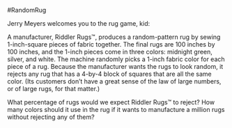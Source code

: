 #RandomRug

Jerry Meyers welcomes you to the rug game, kid:

A manufacturer, Riddler Rugs™, produces a random-pattern rug by sewing 1-inch-square pieces of fabric together. The final rugs are 100 inches by 100 inches, and the 1-inch pieces come in three colors: midnight green, silver, and white. The machine randomly picks a 1-inch fabric color for each piece of a rug. Because the manufacturer wants the rugs to look random, it rejects any rug that has a 4-by-4 block of squares that are all the same color. (Its customers don’t have a great sense of the law of large numbers, or of large rugs, for that matter.)

What percentage of rugs would we expect Riddler Rugs™ to reject? How many colors should it use in the rug if it wants to manufacture a million rugs without rejecting any of them?
